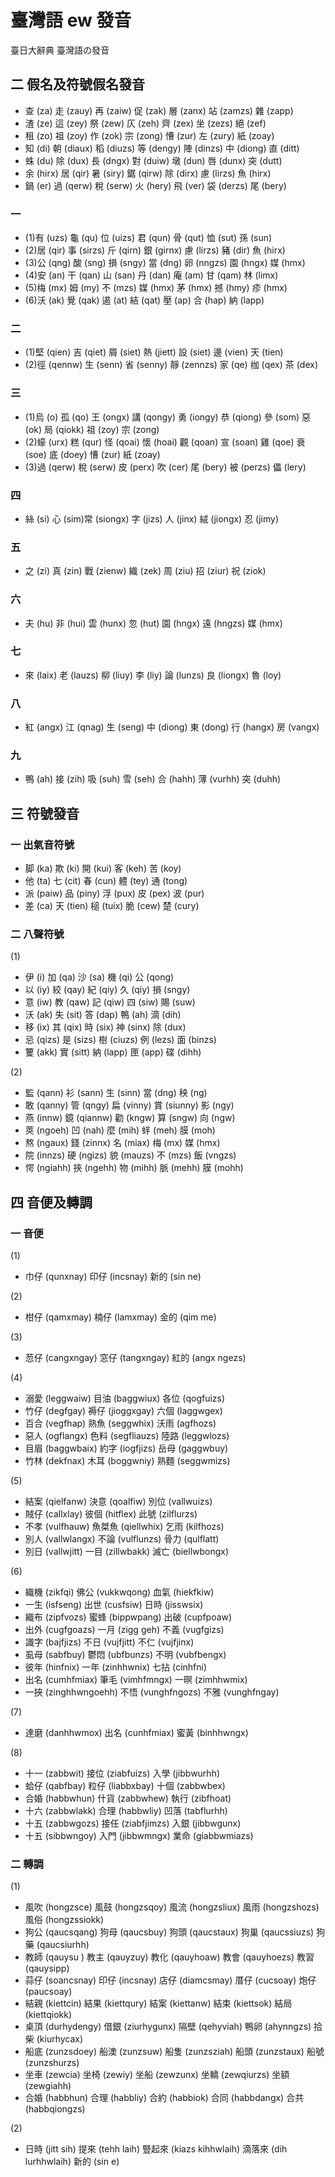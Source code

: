 # 臺灣語 ew 發音

臺日大辭典 臺灣語の發音

## 二 假名及符號假名發音

* 查 (za) 走 (zauy) 再 (zaiw) 促 (zak) 層 (zanx) 站 (zamzs) 雜 (zapp)
* 渣 (ze) 這 (zey) 祭 (zew) 仄 (zeh) 齊 (zex) 坐 (zezs) 絕 (zef)
* 租 (zo) 祖 (zoy) 作 (zok) 宗 (zong) 慒 (zur) 左 (zury) 紙 (zoay)
* 知 (di) 朝 (diaux) 稻 (diuzs) 等 (dengy) 陣 (dinzs) 中 (diong) 直 (ditt)
* 蛛 (du) 除 (dux) 長 (dngx) 對 (duiw) 墩 (dun) 唇 (dunx) 突 (dutt)
* 余 (hirx) 居 (qir) 暑 (siry) 鋸 (qirw) 除 (dirx) 慮 (lirzs) 魚 (hirx)
* 鍋 (er) 過 (qerw) 稅 (serw) 火 (hery) 飛 (ver) 袋 (derzs) 尾 (bery)

### 一

* (1)有 (uzs) 龜 (qu) 位 (uizs) 君 (qun) 骨 (qut) 恤 (sut) 孫 (sun)
* (2)居 (qir) 事 (sirzs) 斤 (qirn) 銀 (girnx) 慮 (lirzs) 豬 (dir) 魚 (hirx)
* (3)公 (qng) 酸 (sng) 損 (sngy) 當 (dng) 卵 (nngzs) 園 (hngx) 媒 (hmx)
* (4)安 (an) 干 (qan) 山 (san) 丹 (dan) 庵 (am) 甘 (qam) 林 (limx)
* (5)梅 (mx) 姆 (my) 不 (mzs) 媒 (hmx) 茅 (hmx) 撼 (hmy) 疹 (hmx)
* (6)沃 (ak) 覺 (qak) 遏 (at) 結 (qat) 壓 (ap) 合 (hap) 納 (lapp)

### 二

* (1)堅 (qien) 吉 (qiet) 屑 (siet) 熱 (jiett)  設 (siet) 邊 (vien) 天 (tien)
* (2)徑 (qennw) 生 (senn) 省 (senny) 靜 (zennzs) 家 (qe) 枷 (qex) 茶 (dex)

### 三

* (1)烏 (o) 孤 (qo) 王 (ongx) 講 (qongy) 勇 (iongy) 恭 (qiong) 參 (som) 惡 (ok) 局 (qiokk) 祖 (zoy) 宗 (zong)
* (2)蠔 (urx) 糕 (qur) 怪 (qoai) 懷 (hoai) 觀 (qoan) 宣 (soan) 雞 (qoe) 衰 (soe) 底 (doey) 慒 (zur) 紙 (zoay)
* (3)過 (qerw) 稅 (serw) 皮 (perx) 吹 (cer) 尾 (bery) 被 (perzs) 儡 (lery)

### 四

* 絲 (si) 心 (sim)常 (siongx) 字 (jizs) 人 (jinx) 絨 (jiongx) 忍 (jimy)

### 五

* 之 (zi) 真 (zin) 戰 (zienw) 織 (zek) 周 (ziu) 招 (ziur) 祝 (ziok)

### 六

* 夫 (hu) 非 (hui) 雲 (hunx) 忽 (hut) 園 (hngx) 遠 (hngzs) 媒 (hmx)

### 七

* 來 (laix) 老 (lauzs) 柳 (liuy) 李 (liy) 論 (lunzs) 良 (liongx) 魯 (loy)

### 八

* 紅 (angx) 江 (qnag) 生 (seng) 中 (diong) 東 (dong) 行 (hangx) 房 (vangx)

### 九

* 鴨 (ah) 接 (zih) 吸 (suh) 雪 (seh) 合 (hahh) 薄 (vurhh) 突 (duhh)

## 三 符號發音

### 一 出氣音符號

* 脚 (ka) 欺 (ki) 開 (kui) 客 (keh) 苦 (koy)
* 他 (ta) 七 (cit) 春 (cun) 體 (tey) 通 (tong)
* 派 (paiw) 品 (piny) 浮 (pux) 皮 (pex) 波 (pur)
* 差 (ca) 天 (tien) 槌 (tuix) 脆 (cew) 楚 (cury)

### 二 八聲符號

(1)
* 伊 (i) 加 (qa) 沙 (sa) 機 (qi) 公 (qong)
* 以 (iy) 絞 (qay) 紀 (qiy) 久 (qiy) 損 (sngy)
* 意 (iw) 教 (qaw) 記 (qiw) 四 (siw) 賜 (suw)
* 沃 (ak) 失 (sit) 答 (dap) 鴨 (ah) 滴 (dih)
* 移 (ix) 其 (qix) 時 (six) 神 (sinx) 除 (dux)
* 忌 (qizs) 是 (sizs) 樹 (ciuzs) 例 (lezs) 面 (binzs)
* 籰 (akk) 實 (sitt) 納 (lapp) 匣 (app) 碟 (dihh)

(2)
* 監 (qann) 衫 (sann) 生 (sinn) 當 (dng) 秧 (ng)
* 敢 (qanny) 管 (qngy) 扁 (vinny) 賞 (siunny) 影 (ngy)
* 燕 (innw) 鏡 (qiannw) 勸 (kngw) 算 (sngw) 向 (ngw)
* 莢 (ngoeh) 凹 (nah) 麼 (mih) 䖹 (meh) 膜 (moh)
* 熬 (ngaux) 錢 (zinnx) 名 (miax) 梅 (mx) 媒 (hmx)
* 院 (innzs) 硬 (ngizs) 貌 (mauzs) 不 (mzs) 飯 (vngzs)
* 愕 (ngiahh) 挾 (ngehh) 物 (mihh) 脈 (mehh) 膜 (mohh)

## 四 音便及轉調

### 一 音便

(1)
* 巾仔 (qunxnay) 印仔 (incsnay) 新的 (sin ne)

(2)
* 柑仔 (qamxmay) 楠仔 (lamxmay) 金的 (qim me)

(3)
* 䓤仔 (cangxngay) 窓仔 (tangxngay) 紅的 (angx ngezs)

(4)
* 溺愛 (leggwaiw) 目油 (baggwiux) 各位 (qogfuizs)
* 竹仔 (degfgay) 褥仔 (jioggxgay) 六個 (laggwgex)
* 百合 (vegfhap) 熟魚 (seggwhix) 沃雨 (agfhozs)
* 惡人 (ogflangx) 色料 (segfliauzs) 陸路 (leggwlozs)
* 目眉 (baggwbaix) 約字 (iogfjizs) 岳母 (gaggwbuy)
* 竹林 (dekfnax) 木耳 (boggwniy) 熟麵 (seggwmizs)

(5)
* 結案 (qielfanw) 決意 (qoalfiw) 別位 (vallwuizs)
* 賊仔 (callxlay) 彼個 (hitflex) 此號 (zilflurzs)
* 不孝 (vulfhauw) 魚桀魚 (qiellwhix) 乞雨 (kilfhozs)
* 別人 (vallwlangx) 不論 (vulflunzs) 骨力 (qulflatt)
* 別日 (vallwjitt) 一目 (zillwbakk) 滅亡 (biellwbongx)

(6)
* 織機 (zikfqi) 佛公 (vukkwqong) 血氣 (hiekfkiw)
* 一生 (isfseng) 出世 (cusfsiw) 日時 (jisswsix)
* 織布 (zipfvozs) 蜜蜂 (bippwpang) 出破 (cupfpoaw)
* 出外 (cugfgoazs) 一月 (zigg geh) 不義 (vugfgizs)
* 識字 (bajfjizs) 不日 (vujfjitt) 不仁 (vujfjinx)
* 虱母 (sabfbuy) 鬱悶 (ubfbunzs) 不明 (vubfbengx)
* 彼年 (hinfnix) 一年 (zinhhwnix) 七拈 (cinhfni)
* 出名 (cumhfmiax) 筆毛 (vimhfmngx) 一暝 (zimhhwmix)
* 一挾 (zinghhwngoehh) 不悟 (vunghfngozs) 不雅 (vunghfngay)

(7)
* 達磨 (danhhwmox) 出名 (cunhfmiax) 蜜黃 (binhhwngx)

(8)
* 十一 (zabbwit) 接位 (ziabfuizs) 入學 (jibbwurhh)
* 蛤仔 (qabfbay) 粒仔 (liabbxbay) 十個 (zabbwbex)
* 合婚 (habbwhun) 什貨 (zabbwhew) 執行 (zibfhoat)
* 十六 (zabbwlakk) 合理 (habbwliy) 凹落 (tabflurhh)
* 十五 (zabbwgozs) 接任 (ziabfjimzs) 入銀 (jibbwgunx)
* 十五 (sibbwngoy) 入門 (jibbwmngx) 業命 (giabbwmiazs)

### 二 轉調

(1)
* 風吹 (hongzsce) 風鼓 (hongzsqoy) 風流 (hongzsliux) 風雨 (hongzshozs) 風俗 (hongzssiokk)
* 狗公 (qaucsqang) 狗母 (qaucsbuy) 狗頭 (qaucstaux) 狗巢 (qaucssiuzs) 狗藥 (qaucsiurhh)
* 教師 (qauysu ) 教主 (qauyzuy) 教化 (qauyhoaw) 教會 (qauyhoezs) 教習 (qauysipp)
* 蒜仔 (soancsnay) 印仔 (incsnay) 店仔 (diamcsmay) 厝仔 (cucsoay) 炮仔 (paucsoay)
* 結親 (kiettcin) 結果 (kiettqury) 結案 (kiettanw) 結束 (kiettsok) 結局 (kiettqiokk)
* 桌頂 (durhydengy) 借銀 (ziurhygunx) 隔壁 (qehyviah) 鴨卵 (ahynngzs) 拾柴 (kiurhycax)
* 船底 (zunzsdoey) 船澳 (zunzsuw) 船隻 (zunzsziah) 船頭 (zunzstaux) 船號 (zunzshurzs)
* 坐車 (zewcia) 坐椅 (zewiy) 坐船 (zewzunx) 坐轎 (zewqiurzs) 坐額 (zewgiahh)
* 合婚 (habbhun) 合理 (habbliy) 合約 (habbiok) 合同 (habbdangx) 合共 (habbqiongzs)

(2)
* 日時 (jitt sih) 提來 (tehh laih) 豎起來 (kiazs kihhwlaih) 滴落來 (dih lurhhwlaih) 新的 (sin e)
